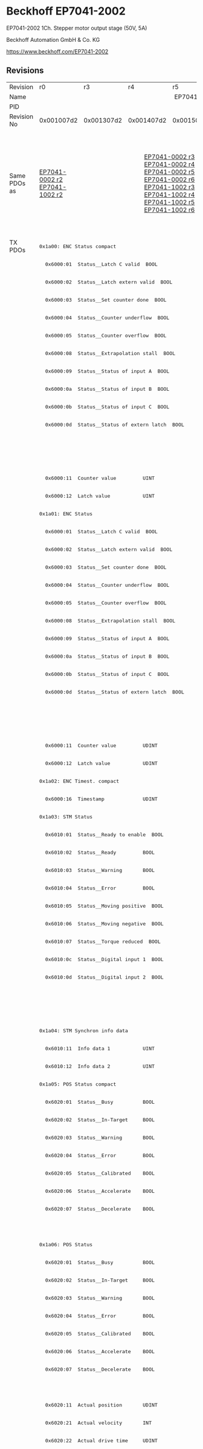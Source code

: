 # Beckhoff EP7041-2002

EP7041-2002 1Ch. Stepper motor output stage (50V, 5A)

Beckhoff Automation GmbH & Co. KG

https://www.beckhoff.com/EP7041-2002

## Revisions
<table>
<tr >
<td>Revision</td>
<td>r0</td>
<td>r3</td>
<td>r4</td>
<td>r5</td>
<td>r6</td>
<td>r7</td>
<td>r8</td>
<td>r9</td>
</tr>
<tr >
<td>Name</td>
<td colspan=8 align="center">EP7041-2002 1Ch. Stepper motor output stage (50V, 5A)</td>
</tr>
<tr >
<td>PID</td>
<td colspan=8 align="center">0x1b814052</td>
</tr>
<tr >
<td>Revision No</td>
<td>0x001007d2</td>
<td>0x001307d2</td>
<td>0x001407d2</td>
<td>0x001507d2</td>
<td>0x001607d2</td>
<td>0x001707d2</td>
<td>0x001807d2</td>
<td>0x001907d2</td>
</tr>
<tr >
<td>Same PDOs as</td>
<td><a href="EP7041-0002">EP7041-0002 r2</a><br/><a href="EP7041-1002">EP7041-1002 r2</a></td>
<td colspan=4 align="center"><a href="EP7041-0002">EP7041-0002 r3</a><br/><a href="EP7041-0002">EP7041-0002 r4</a><br/><a href="EP7041-0002">EP7041-0002 r5</a><br/><a href="EP7041-0002">EP7041-0002 r6</a><br/><a href="EP7041-1002">EP7041-1002 r3</a><br/><a href="EP7041-1002">EP7041-1002 r4</a><br/><a href="EP7041-1002">EP7041-1002 r5</a><br/><a href="EP7041-1002">EP7041-1002 r6</a></td>
<td><a href="EP7041-0002">EP7041-0002 r7</a><br/><a href="EP7041-1002">EP7041-1002 r7</a></td>
<td><a href="EP7041-0002">EP7041-0002 r8</a><br/><a href="EP7041-1002">EP7041-1002 r8</a><br/><a href="EPP7041-1002">EPP7041-1002 r0</a><br/><a href="EPP7041-1002">EPP7041-1002 r1</a><br/><a href="ER7041-0002">ER7041-0002 r8</a><br/><a href="ER7041-1002">ER7041-1002 r8</a><br/><a href="ER7041-2002">ER7041-2002 r8</a></td>
<td><a href="EP7041-0002">EP7041-0002 r9</a><br/><a href="EP7041-1002">EP7041-1002 r9</a><br/><a href="ER7041-0002">ER7041-0002 r9</a><br/><a href="ER7041-1002">ER7041-1002 r9</a><br/><a href="ER7041-2002">ER7041-2002 r9</a></td>
</tr>
<tr class="txpdo pdosection">
<td rowspan=74 valign=top>TX PDOs</td>
<td colspan=8 align="left"><pre>0x1a00: ENC Status compact</pre></td>
<td></td>
</tr>
<tr class="txpdo">
<td colspan=8 align="left"><pre>  0x6000:01  Status__Latch C valid  BOOL</pre></td>
</tr>
<tr class="txpdo">
<td colspan=8 align="left"><pre>  0x6000:02  Status__Latch extern valid  BOOL</pre></td>
</tr>
<tr class="txpdo">
<td colspan=8 align="left"><pre>  0x6000:03  Status__Set counter done  BOOL</pre></td>
</tr>
<tr class="txpdo">
<td colspan=8 align="left"><pre>  0x6000:04  Status__Counter underflow  BOOL</pre></td>
</tr>
<tr class="txpdo">
<td colspan=8 align="left"><pre>  0x6000:05  Status__Counter overflow  BOOL</pre></td>
</tr>
<tr class="txpdo">
<td colspan=8 align="left"><pre>  0x6000:08  Status__Extrapolation stall  BOOL</pre></td>
</tr>
<tr class="txpdo">
<td colspan=8 align="left"><pre>  0x6000:09  Status__Status of input A  BOOL</pre></td>
</tr>
<tr class="txpdo">
<td colspan=8 align="left"><pre>  0x6000:0a  Status__Status of input B  BOOL</pre></td>
</tr>
<tr class="txpdo">
<td colspan=8 align="left"><pre>  0x6000:0b  Status__Status of input C  BOOL</pre></td>
</tr>
<tr class="txpdo">
<td colspan=8 align="left"><pre>  0x6000:0d  Status__Status of extern latch  BOOL</pre></td>
</tr>
<tr class="txpdo">
<td colspan=5 align="left"></td>
<td colspan=3 align="left"><pre>  0x6000:0e  Status__Sync error    BOOL</pre></td>
</tr>
<tr class="txpdo">
<td colspan=5 align="left"></td>
<td colspan=3 align="left"><pre>  0x6000:10  Status__TxPDO Toggle  BOOL</pre></td>
</tr>
<tr class="txpdo">
<td colspan=8 align="left"><pre>  0x6000:11  Counter value         UINT</pre></td>
</tr>
<tr class="txpdo">
<td colspan=8 align="left"><pre>  0x6000:12  Latch value           UINT</pre></td>
</tr>
<tr class="txpdo pdosection">
<td colspan=8 align="left"><pre>0x1a01: ENC Status</pre></td>
</tr>
<tr class="txpdo">
<td colspan=8 align="left"><pre>  0x6000:01  Status__Latch C valid  BOOL</pre></td>
</tr>
<tr class="txpdo">
<td colspan=8 align="left"><pre>  0x6000:02  Status__Latch extern valid  BOOL</pre></td>
</tr>
<tr class="txpdo">
<td colspan=8 align="left"><pre>  0x6000:03  Status__Set counter done  BOOL</pre></td>
</tr>
<tr class="txpdo">
<td colspan=8 align="left"><pre>  0x6000:04  Status__Counter underflow  BOOL</pre></td>
</tr>
<tr class="txpdo">
<td colspan=8 align="left"><pre>  0x6000:05  Status__Counter overflow  BOOL</pre></td>
</tr>
<tr class="txpdo">
<td colspan=8 align="left"><pre>  0x6000:08  Status__Extrapolation stall  BOOL</pre></td>
</tr>
<tr class="txpdo">
<td colspan=8 align="left"><pre>  0x6000:09  Status__Status of input A  BOOL</pre></td>
</tr>
<tr class="txpdo">
<td colspan=8 align="left"><pre>  0x6000:0a  Status__Status of input B  BOOL</pre></td>
</tr>
<tr class="txpdo">
<td colspan=8 align="left"><pre>  0x6000:0b  Status__Status of input C  BOOL</pre></td>
</tr>
<tr class="txpdo">
<td colspan=8 align="left"><pre>  0x6000:0d  Status__Status of extern latch  BOOL</pre></td>
</tr>
<tr class="txpdo">
<td colspan=5 align="left"></td>
<td colspan=3 align="left"><pre>  0x6000:0e  Status__Sync error    BOOL</pre></td>
</tr>
<tr class="txpdo">
<td colspan=5 align="left"></td>
<td colspan=3 align="left"><pre>  0x6000:10  Status__TxPDO Toggle  BOOL</pre></td>
</tr>
<tr class="txpdo">
<td colspan=8 align="left"><pre>  0x6000:11  Counter value         UDINT</pre></td>
</tr>
<tr class="txpdo">
<td colspan=8 align="left"><pre>  0x6000:12  Latch value           UDINT</pre></td>
</tr>
<tr class="txpdo pdosection">
<td colspan=8 align="left"><pre>0x1a02: ENC Timest. compact</pre></td>
</tr>
<tr class="txpdo">
<td colspan=8 align="left"><pre>  0x6000:16  Timestamp             UDINT</pre></td>
</tr>
<tr class="txpdo pdosection">
<td colspan=8 align="left"><pre>0x1a03: STM Status</pre></td>
</tr>
<tr class="txpdo">
<td colspan=8 align="left"><pre>  0x6010:01  Status__Ready to enable  BOOL</pre></td>
</tr>
<tr class="txpdo">
<td colspan=8 align="left"><pre>  0x6010:02  Status__Ready         BOOL</pre></td>
</tr>
<tr class="txpdo">
<td colspan=8 align="left"><pre>  0x6010:03  Status__Warning       BOOL</pre></td>
</tr>
<tr class="txpdo">
<td colspan=8 align="left"><pre>  0x6010:04  Status__Error         BOOL</pre></td>
</tr>
<tr class="txpdo">
<td colspan=8 align="left"><pre>  0x6010:05  Status__Moving positive  BOOL</pre></td>
</tr>
<tr class="txpdo">
<td colspan=8 align="left"><pre>  0x6010:06  Status__Moving negative  BOOL</pre></td>
</tr>
<tr class="txpdo">
<td colspan=8 align="left"><pre>  0x6010:07  Status__Torque reduced  BOOL</pre></td>
</tr>
<tr class="txpdo">
<td colspan=8 align="left"><pre>  0x6010:0c  Status__Digital input 1  BOOL</pre></td>
</tr>
<tr class="txpdo">
<td colspan=8 align="left"><pre>  0x6010:0d  Status__Digital input 2  BOOL</pre></td>
</tr>
<tr class="txpdo">
<td colspan=5 align="left"></td>
<td colspan=3 align="left"><pre>  0x6010:0e  Status__Sync error    BOOL</pre></td>
</tr>
<tr class="txpdo">
<td colspan=5 align="left"></td>
<td colspan=3 align="left"><pre>  0x6010:10  Status__TxPDO Toggle  BOOL</pre></td>
</tr>
<tr class="txpdo pdosection">
<td colspan=8 align="left"><pre>0x1a04: STM Synchron info data</pre></td>
</tr>
<tr class="txpdo">
<td colspan=8 align="left"><pre>  0x6010:11  Info data 1           UINT</pre></td>
</tr>
<tr class="txpdo">
<td colspan=8 align="left"><pre>  0x6010:12  Info data 2           UINT</pre></td>
</tr>
<tr class="txpdo pdosection">
<td colspan=8 align="left"><pre>0x1a05: POS Status compact</pre></td>
</tr>
<tr class="txpdo">
<td colspan=8 align="left"><pre>  0x6020:01  Status__Busy          BOOL</pre></td>
</tr>
<tr class="txpdo">
<td colspan=8 align="left"><pre>  0x6020:02  Status__In-Target     BOOL</pre></td>
</tr>
<tr class="txpdo">
<td colspan=8 align="left"><pre>  0x6020:03  Status__Warning       BOOL</pre></td>
</tr>
<tr class="txpdo">
<td colspan=8 align="left"><pre>  0x6020:04  Status__Error         BOOL</pre></td>
</tr>
<tr class="txpdo">
<td colspan=8 align="left"><pre>  0x6020:05  Status__Calibrated    BOOL</pre></td>
</tr>
<tr class="txpdo">
<td colspan=8 align="left"><pre>  0x6020:06  Status__Accelerate    BOOL</pre></td>
</tr>
<tr class="txpdo">
<td colspan=8 align="left"><pre>  0x6020:07  Status__Decelerate    BOOL</pre></td>
</tr>
<tr class="txpdo">
<td colspan=7 align="left"></td>
<td><pre>  0x6020:08  Status__Ready to execute  BOOL</pre></td>
</tr>
<tr class="txpdo pdosection">
<td colspan=8 align="left"><pre>0x1a06: POS Status</pre></td>
</tr>
<tr class="txpdo">
<td colspan=8 align="left"><pre>  0x6020:01  Status__Busy          BOOL</pre></td>
</tr>
<tr class="txpdo">
<td colspan=8 align="left"><pre>  0x6020:02  Status__In-Target     BOOL</pre></td>
</tr>
<tr class="txpdo">
<td colspan=8 align="left"><pre>  0x6020:03  Status__Warning       BOOL</pre></td>
</tr>
<tr class="txpdo">
<td colspan=8 align="left"><pre>  0x6020:04  Status__Error         BOOL</pre></td>
</tr>
<tr class="txpdo">
<td colspan=8 align="left"><pre>  0x6020:05  Status__Calibrated    BOOL</pre></td>
</tr>
<tr class="txpdo">
<td colspan=8 align="left"><pre>  0x6020:06  Status__Accelerate    BOOL</pre></td>
</tr>
<tr class="txpdo">
<td colspan=8 align="left"><pre>  0x6020:07  Status__Decelerate    BOOL</pre></td>
</tr>
<tr class="txpdo">
<td colspan=7 align="left"></td>
<td><pre>  0x6020:08  Status__Ready to execute  BOOL</pre></td>
</tr>
<tr class="txpdo">
<td colspan=8 align="left"><pre>  0x6020:11  Actual position       UDINT</pre></td>
</tr>
<tr class="txpdo">
<td colspan=8 align="left"><pre>  0x6020:21  Actual velocity       INT</pre></td>
</tr>
<tr class="txpdo">
<td colspan=8 align="left"><pre>  0x6020:22  Actual drive time     UDINT</pre></td>
</tr>
<tr class="txpdo pdosection">
<td colspan=6 align="left"></td>
<td colspan=2 align="left"><pre>0x1a07: STM Internal position</pre></td>
</tr>
<tr class="txpdo">
<td colspan=6 align="left"></td>
<td colspan=2 align="left"><pre>  0x6010:14  Internal position     UDINT</pre></td>
</tr>
<tr class="txpdo pdosection">
<td colspan=6 align="left"></td>
<td colspan=2 align="left"><pre>0x1a08: STM External position</pre></td>
</tr>
<tr class="txpdo">
<td colspan=6 align="left"></td>
<td colspan=2 align="left"><pre>  0x6010:15  External position     UDINT</pre></td>
</tr>
<tr class="txpdo pdosection">
<td colspan=7 align="left"></td>
<td><pre>0x1a09: POS Actual position lag</pre></td>
</tr>
<tr class="txpdo">
<td colspan=7 align="left"></td>
<td><pre>  0x6020:23  Actual position lag   DINT</pre></td>
</tr>
<tr class="rxpdo pdosection">
<td rowspan=8 valign=top>RX PDOs</td>
<td colspan=8 align="left"><pre>0x1600: ENC Control compact</pre></td>
<td></td>
</tr>
<tr class="rxpdo pdosection">
<td colspan=8 align="left"><pre>0x1601: ENC Control</pre></td>
</tr>
<tr class="rxpdo pdosection">
<td colspan=8 align="left"><pre>0x1602: STM Control</pre></td>
</tr>
<tr class="rxpdo pdosection">
<td colspan=8 align="left"><pre>0x1603: STM Position</pre></td>
</tr>
<tr class="rxpdo pdosection">
<td colspan=8 align="left"><pre>0x1604: STM Velocity</pre></td>
</tr>
<tr class="rxpdo pdosection">
<td colspan=8 align="left"><pre>0x1605: POS Control compact</pre></td>
</tr>
<tr class="rxpdo pdosection">
<td colspan=8 align="left"><pre>0x1606: POS Control</pre></td>
</tr>
<tr class="rxpdo pdosection">
<td colspan=6 align="left"></td>
<td colspan=2 align="left"><pre>0x1607: POS Control 2</pre></td>
</tr>
</table>
